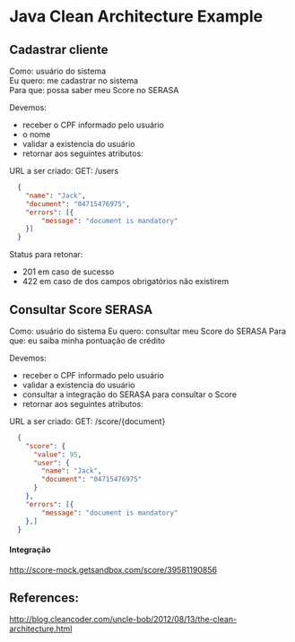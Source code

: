 # Java Clean Architecture Example

## Cadastrar cliente

Como: usuário do sistema  
Eu quero: me cadastrar no sistema  
Para que: possa saber meu Score no SERASA

Devemos:
- receber o CPF informado pelo usuário  
- o nome  
- validar a existencia do usuário
- retornar aos seguintes atributos:  

URL a ser criado: GET: /users  
```json
  {
    "name": "Jack",
    "document": "04715476975",
    "errors": [{
        "message": "document is mandatory"
    }]
  }
```

Status para retonar:
- 201 em caso de sucesso
- 422 em caso de dos campos obrigatórios não existirem

## Consultar Score SERASA

Como: usuário do sistema
Eu quero: consultar meu Score do SERASA
Para que: eu saiba minha pontuação de crédito

Devemos:
- receber o CPF informado pelo usuário  
- validar a existencia do usuário
- consultar a integração do SERASA para consultar o Score 
- retornar aos seguintes atributos:  

URL a ser criado: GET: /score/{document}
```json
  {
    "score": {
      "value": 95,
      "user": {
        "name": "Jack",
        "document": "04715476975"
      }   
    },
    "errors": [{
        "message": "document is mandatory"
    },]
  }
```

#### Integração

http://score-mock.getsandbox.com/score/39581190856

## References:
http://blog.cleancoder.com/uncle-bob/2012/08/13/the-clean-architecture.html
